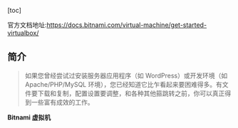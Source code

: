 [toc]

官方文档地址:https://docs.bitnami.com/virtual-machine/get-started-virtualbox/

## 简介

> 如果您曾经尝试过安装服务器应用程序（如 WordPress）或开发环境（如 Apache/PHP/MySQL 环境），您已经知道它比乍看起来要困难得多。有文件要下载和复制，配置设置要调整，和各种其他箍跳转之前，你可以真正得到一些富有成效的工作。

**Bitnami 虚拟机**

